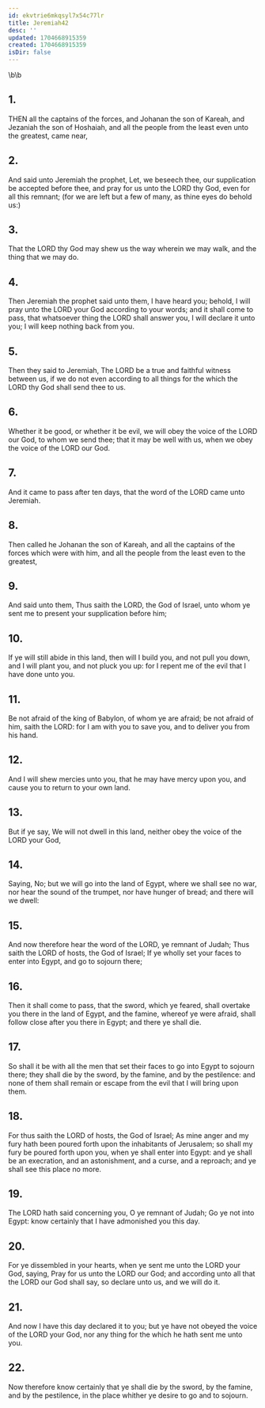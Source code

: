```yaml
---
id: ekvtrie6mkqsyl7x54c77lr
title: Jeremiah42
desc: ''
updated: 1704668915359
created: 1704668915359
isDir: false
---
```

\b\b
## 1.
THEN all the captains of the forces, and Johanan the son of Kareah, and Jezaniah the son of Hoshaiah, and all the people from the least even unto the greatest, came near,
## 2.
And said unto Jeremiah the prophet, Let, we beseech thee, our supplication be accepted before thee, and pray for us unto the LORD thy God, even for all this remnant; (for we are left but a few of many, as thine eyes do behold us:)
## 3.
That the LORD thy God may shew us the way wherein we may walk, and the thing that we may do.
## 4.
Then Jeremiah the prophet said unto them, I have heard you; behold, I will pray unto the LORD your God according to your words; and it shall come to pass, that whatsoever thing the LORD shall answer you, I will declare it unto you; I will keep nothing back from you.
## 5.
Then they said to Jeremiah, The LORD be a true and faithful witness between us, if we do not even according to all things for the which the LORD thy God shall send thee to us.
## 6.
Whether it be good, or whether it be evil, we will obey the voice of the LORD our God, to whom we send thee; that it may be well with us, when we obey the voice of the LORD our God.
## 7.
And it came to pass after ten days, that the word of the LORD came unto Jeremiah.
## 8.
Then called he Johanan the son of Kareah, and all the captains of the forces which were with him, and all the people from the least even to the greatest,
## 9.
And said unto them, Thus saith the LORD, the God of Israel, unto whom ye sent me to present your supplication before him;
## 10.
If ye will still abide in this land, then will I build you, and not pull you down, and I will plant you, and not pluck you up: for I repent me of the evil that I have done unto you.
## 11.
Be not afraid of the king of Babylon, of whom ye are afraid; be not afraid of him, saith the LORD: for I am with you to save you, and to deliver you from his hand.
## 12.
And I will shew mercies unto you, that he may have mercy upon you, and cause you to return to your own land.
## 13.
But if ye say, We will not dwell in this land, neither obey the voice of the LORD your God,
## 14.
Saying, No; but we will go into the land of Egypt, where we shall see no war, nor hear the sound of the trumpet, nor have hunger of bread; and there will we dwell:
## 15.
And now therefore hear the word of the LORD, ye remnant of Judah; Thus saith the LORD of hosts, the God of Israel; If ye wholly set your faces to enter into Egypt, and go to sojourn there;
## 16.
Then it shall come to pass, that the sword, which ye feared, shall overtake you there in the land of Egypt, and the famine, whereof ye were afraid, shall follow close after you there in Egypt; and there ye shall die.
## 17.
So shall it be with all the men that set their faces to go into Egypt to sojourn there; they shall die by the sword, by the famine, and by the pestilence: and none of them shall remain or escape from the evil that I will bring upon them.
## 18.
For thus saith the LORD of hosts, the God of Israel; As mine anger and my fury hath been poured forth upon the inhabitants of Jerusalem; so shall my fury be poured forth upon you, when ye shall enter into Egypt: and ye shall be an execration, and an astonishment, and a curse, and a reproach; and ye shall see this place no more.
## 19.
The LORD hath said concerning you, O ye remnant of Judah; Go ye not into Egypt: know certainly that I have admonished you this day.
## 20.
For ye dissembled in your hearts, when ye sent me unto the LORD your God, saying, Pray for us unto the LORD our God; and according unto all that the LORD our God shall say, so declare unto us, and we will do it.
## 21.
And now I have this day declared it to you; but ye have not obeyed the voice of the LORD your God, nor any thing for the which he hath sent me unto you.
## 22.
Now therefore know certainly that ye shall die by the sword, by the famine, and by the pestilence, in the place whither ye desire to go and to sojourn.
